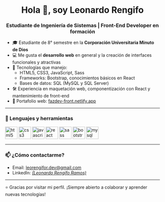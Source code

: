 <h1 align="center">Hola 👋, soy Leonardo Rengifo</h1>
<h3 align="center">Estudiante de Ingeniería de Sistemas | Front-End Developer en formación</h3>

- 🎓 Estudiante de 8° semestre en la **Corporación Universitaria Minuto de Dios**
- 💻 Me gusta el **desarrollo web** en general y la creación de interfaces funcionales y atractivas
- 🚀 Tecnologías que manejo:
  - HTML5, CSS3, JavaScript, Sass
  - Frameworks: Bootstrap, conocimientos básicos en React
  - Bases de datos: SQL (MySQL y SQL Server)
- 🛠️ Experiencia en maquetación web, componentización con React y mantenimiento de front-end
- 📂 Portafolio web: [fazdev-front.netlify.app](https://fazdev-front.netlify.app/)

---

### 🧰 Lenguajes y herramientas

<p align="left">
  <img src="https://cdn.jsdelivr.net/gh/devicons/devicon/icons/html5/html5-original.svg" alt="html5" width="40" height="40"/>
  <img src="https://cdn.jsdelivr.net/gh/devicons/devicon/icons/css3/css3-original.svg" alt="css3" width="40" height="40"/>
  <img src="https://cdn.jsdelivr.net/gh/devicons/devicon/icons/javascript/javascript-original.svg" alt="javascript" width="40" height="40"/>
  <img src="https://cdn.jsdelivr.net/gh/devicons/devicon/icons/react/react-original.svg" alt="react" width="40" height="40"/>
  <img src="https://cdn.jsdelivr.net/gh/devicons/devicon/icons/sass/sass-original.svg" alt="sass" width="40" height="40"/>
  <img src="https://cdn.jsdelivr.net/gh/devicons/devicon/icons/bootstrap/bootstrap-original.svg" alt="bootstrap" width="40" height="40"/>
  <img src="https://cdn.jsdelivr.net/gh/devicons/devicon/icons/mysql/mysql-original.svg" alt="mysql" width="40" height="40"/>
</p>

---

### 📫 ¿Cómo contactarme?
- Email: leorengifor.dev@gmail.com  
- LinkedIn: *[(Leonardo Rengifo Ramos)](https://www.linkedin.com/in/leonardo-rengifo-ramos-694022210/)*

---

⭐ Gracias por visitar mi perfil. ¡Siempre abierto a colaborar y aprender nuevas tecnologías!
